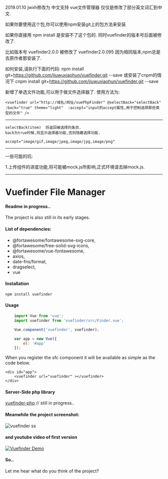 
2019.01.10 jwxh修改为 中文支持  vue文件管理器  仅仅是修改了部分英文词汇到中文.


如果你要使用这个包,你可以使用npm安装git上的包方法来安装

如果你直接用 npm install 是安装不了这个包的.
同时vuefinder的版本号后面被修改了.

比如版本号 vuefinder2.0.0  被修改了 vuefinder2.0.095 因为相同版本,npm总是去原作者那安装了.

如何安装,请执行下面的代码:
npm install git+https://github.com/jiuwuxiaohun/vuefinder.git --save
或安装了cnpm的情况下
cnpm install git+https://github.com/jiuwuxiaohun/vuefinder.git --save


新增了单选文件功能,可以用于做文件选择器了.
使用方法为:

	<vuefinder url="http://域名/网址/vuePhpFinder" @selectBack="selectBack" :back="true" theme="light"  :accept="input的accept属性,用于控制选择那些类型的文件" />
----
	selectBack(item)  将返回被选择的条目.
	back为true时候,将显示选择器功能,否则隐藏选择功能.

	accept="image/gif,image/jpeg,image/jpg,image/png"
	
------
一些可能的坑:

1.上传组件的进度功能,将可能被mock.js所影响,正式环境请去掉mock.js.


--------------

# Vuefinder File Manager

#### Readme in progress..

The project is also still in its early stages.

#### List of dependencies:

   - @fortawesome/fontawesome-svg-core,
   - @fortawesome/free-solid-svg-icons,
   - @fortawesome/vue-fontawesome,
   - axios,
   - date-fns/format,
   - dragselect,
   - vue

#### Installation
```
npm install vuefinder
```

#### Usage

````javascript
    import Vue from 'vue';
    import vuefinder from 'vuefinder/src/Finder.vue';

    Vue.component('vuefinder', vuefinder);

    var app = new Vue({
        el: '#app'
    });
````

When you register the sfc component it will be available as simple as the code below.

````vue
<div id="app">
    <vuefinder url="vuefinder" ></vuefinder>
</div>
````

#### Server-Side php library

[vuefinder-php](https://github.com/n1crack/vuefinder-php) //  still in progress..

#### Meanwhile the project screenshot:

![vuefinder ss](ss/1.jpg)

#### and youtube video of first version

[![Vuefinder Demo](https://img.youtube.com/vi/QV0H3NzmQVQ/0.jpg)](https://www.youtube.com/watch?v=QV0H3NzmQVQ)

#### So..
Let me hear what do you think of the project?
